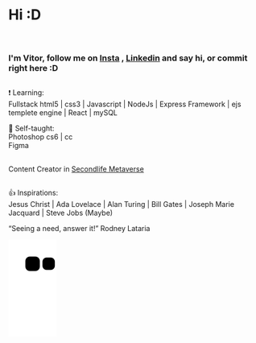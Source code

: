 <h1>Hi :D </h1><br>
<h3>I'm <strong>Vitor</strong>, follow me on <a href="https://www.instagram.com/vitorschapieski/">Insta</a> , <a href="https://www.linkedin.com/in/vitor-schapieski-bbb6951b7/">Linkedin</a> and say hi, or commit right here :D </h3>

##
:exclamation: Learning:<br>
Fullstack
html5 | css3 | Javascript | NodeJs | Express Framework | ejs templete engine | React | mySQL

:muscle: Self-taught: <br>
Photoshop cs6 | cc <br>
Figma

##
Content Creator in <a href="https://secondlife.com/">Secondlife Metaverse<a>
##
 
:+1: Inspirations: <br>
Jesus Christ | Ada Lovelace | Alan Turing | Bill Gates | Joseph Marie Jacquard | Steve Jobs (Maybe)


“Seeing a need, answer it!” Rodney Lataria



 
![Snake animation](https://github.com/vitorschapieski/vitorschapieski/blob/output/github-contribution-grid-snake.svg)





